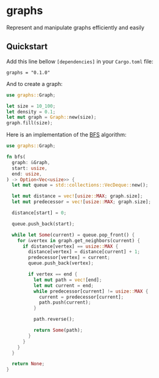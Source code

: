 # graphs

Represent and manipulate graphs efficiently and easily

## Quickstart

Add this line bellow `[dependencies]` in your `Cargo.toml` file:
```
graphs = "0.1.0"
```

And to create a graph:
```rs
use graphs::Graph;

let size = 10_100;
let density = 0.1;
let mut graph = Graph::new(size);
graph.fill(size);
```

Here is an implementation of the
[BFS](https://en.wikipedia.org/wiki/Breadth-first_search)
algorithm:
```rs
use graphs::Graph;

fn bfs(
  graph: &Graph,
  start: usize,
  end: usize,
) -> Option<Vec<usize>> {
  let mut queue = std::collections::VecDeque::new();

  let mut distance = vec![usize::MAX; graph.size];
  let mut predecessor = vec![usize::MAX; graph.size];

  distance[start] = 0;

  queue.push_back(start);

  while let Some(current) = queue.pop_front() {
    for &vertex in graph.get_neighbors(current) {
      if distance[vertex] == usize::MAX {
        distance[vertex] = distance[current] + 1;
        predecessor[vertex] = current;
        queue.push_back(vertex);

        if vertex == end {
          let mut path = vec![end];
          let mut current = end;
          while predecessor[current] != usize::MAX {
            current = predecessor[current];
            path.push(current);
          }

          path.reverse();

          return Some(path);
        }
      }
    }
  }

  return None;
}
```
